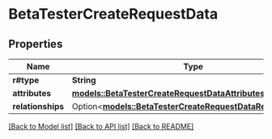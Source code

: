 # BetaTesterCreateRequestData

## Properties

Name | Type | Description | Notes
------------ | ------------- | ------------- | -------------
**r#type** | **String** |  | 
**attributes** | [**models::BetaTesterCreateRequestDataAttributes**](BetaTesterCreateRequest_data_attributes.md) |  | 
**relationships** | Option<[**models::BetaTesterCreateRequestDataRelationships**](BetaTesterCreateRequest_data_relationships.md)> |  | [optional]

[[Back to Model list]](../README.md#documentation-for-models) [[Back to API list]](../README.md#documentation-for-api-endpoints) [[Back to README]](../README.md)


